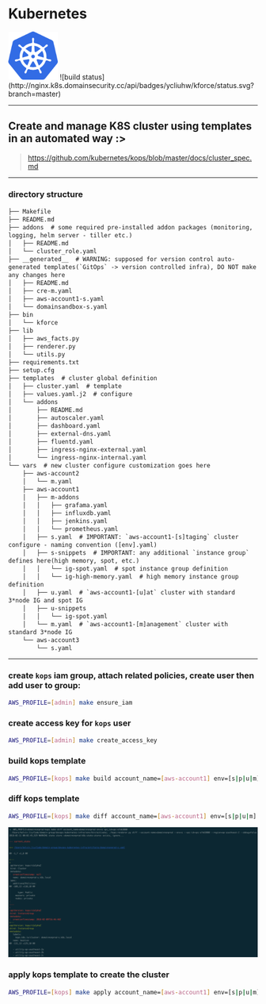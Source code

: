 # Kubernetes

<img src="https://github.com/kubernetes/kubernetes/raw/master/logo/logo.png" width="100">
![build status](http://nginx.k8s.domainsecurity.cc/api/badges/ycliuhw/kforce/status.svg?branch=master)

----

## Create and manage K8S cluster using templates in an automated way :>

> <https://github.com/kubernetes/kops/blob/master/docs/cluster_spec.md>

----

### directory structure

```text
├── Makefile
├── README.md
├── addons  # some required pre-installed addon packages (monitoring, logging, helm server - tiller etc.)
│   ├── README.md
│   └── cluster_role.yaml
├── __generated__  # WARNING: supposed for version control auto-generated templates(`GitOps` -> version controlled infra), DO NOT make any changes here
│   ├── README.md
│   ├── cre-m.yaml
│   ├── aws-account1-s.yaml
│   └── domainsandbox-s.yaml
├── bin
│   └── kforce
├── lib
│   ├── aws_facts.py
│   ├── renderer.py
│   └── utils.py
├── requirements.txt
├── setup.cfg
├── templates  # cluster global definition
│   ├── cluster.yaml  # template
│   ├── values.yaml.j2  # configure
│   └── addons
│       ├── README.md
│       ├── autoscaler.yaml
│       ├── dashboard.yaml
│       ├── external-dns.yaml
│       ├── fluentd.yaml
│       ├── ingress-nginx-external.yaml
│       └── ingress-nginx-internal.yaml
└── vars  # new cluster configure customization goes here
    ├── aws-account2
    │   └── m.yaml
    ├── aws-account1
    │   ├── m-addons
    │   │   ├── grafama.yaml
    │   │   ├── influxdb.yaml
    │   │   ├── jenkins.yaml
    │   │   └── prometheus.yaml
    │   ├── s.yaml  # IMPORTANT: `aws-account1-[s]taging` cluster configure - naming convention ([env].yaml)
    │   ├── s-snippets  # IMPORTANT: any additional `instance group` defines here(high memory, spot, etc.)
    │   │   └── ig-spot.yaml  # spot instance group definition
    │   │   └── ig-high-memory.yaml  # high memory instance group definition
    │   ├── u.yaml  # `aws-account1-[u]at` cluster with standard 3*node IG and spot IG
    │   ├── u-snippets
    │   │   └── ig-spot.yaml
    │   └── m.yaml  # `aws-account1-[m]anagement` cluster with standard 3*node IG
    └── aws-account3
        └── s.yaml
```

----

### create `kops` iam group, attach related policies, create user then add user to group:

```bash
AWS_PROFILE=[admin] make ensure_iam
```

### create access key for `kops` user

```bash
AWS_PROFILE=[admin] make create_access_key
```

### build kops template

```bash
AWS_PROFILE=[kops] make build account_name=[aws-account1] env=[s|p|u|m] vpc_id=vpc-xxxx
```

### diff kops template

```bash
AWS_PROFILE=[kops] make diff account_name=[aws-account1] env=[s|p|u|m] vpc_id=vpc-xxxx
```
![make diff](img/make-diff.png)

### apply kops template to create the cluster

```bash
AWS_PROFILE=[kops] make apply account_name=[aws-account1] env=[s|p|u|m] vpc_id=vpc-xxxx
```
